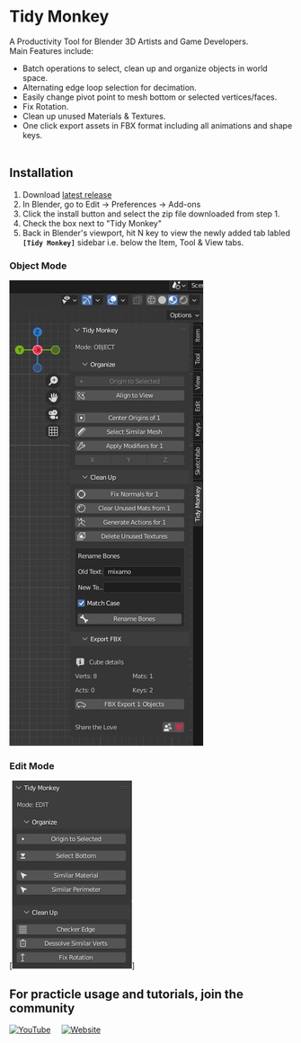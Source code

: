 # Tidy Monkey #
A Productivity Tool for Blender 3D Artists and Game Developers.<br>
Main Features include:
- Batch operations to select, clean up and organize objects in world space.
- Alternating edge loop selection for decimation.
- Easily change pivot point to mesh bottom or selected vertices/faces.
- Fix Rotation.
- Clean up unused Materials & Textures.
- One click export assets in FBX format including all animations and shape keys.<br><br>

## Installation ##
1. Download [latest release](../../releases)
2. In Blender, go to Edit -> Preferences -> Add-ons
3. Click the install button and select the zip file downloaded from step 1.
4. Check the box next to "Tidy Monkey"
5. Back in Blender's viewport, hit N key to view the newly added tab labled **`[Tidy Monkey]`** sidebar i.e. below the Item, Tool & View tabs.

### Object Mode
[![Object Mode](./res/Object%20Mode.jpg)](https://youtu.be/3g1JKg0-Wtc)<br>
### Edit Mode
[![Edit Mode](./res/Edit%20Mode.jpg)]
## For practicle usage and tutorials, join the community ##
[![YouTube](https://panettonegames.files.wordpress.com/2021/06/youtube.png?resize=33%2C33)](https://youtu.be/MHFUBcTz9Wo)
&nbsp; &nbsp; [![Website](https://panettonegames.files.wordpress.com/2021/06/globe.png?resize=33%2C33)](https://panettonegames.com)
